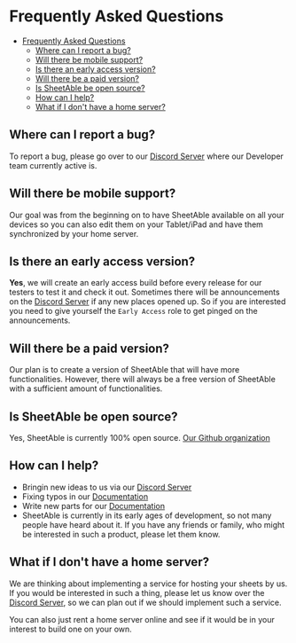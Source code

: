 
# Frequently Asked Questions

- [Frequently Asked Questions](#frequently-asked-questions)
  - [Where can I report a bug?](#where-can-i-report-a-bug)
  - [Will there be mobile support?](#will-there-be-mobile-support)
  - [Is there an early access version?](#is-there-an-early-access-version)
  - [Will there be a paid version?](#will-there-be-a-paid-version)
  - [Is SheetAble be open source?](#is-sheetable-be-open-source)
  - [How can I help?](#how-can-i-help)
  - [What if I don't have a home server?](#what-if-i-dont-have-a-home-server)

## Where can I report a bug?
To report a bug, please go over to our [Discord Server](https://discord.com/invite/QnFbxyPbRj) where our Developer team currently active is.

## Will there be mobile support?
Our goal was from the beginning on to have SheetAble available on all your devices so you can also edit them on your Tablet/iPad and have them synchronized by your home server.

## Is there an early access version?
**Yes**, we will create an early access build before every release for our testers to test it and check it out. Sometimes there will be announcements on the [Discord Server](https://discord.com/invite/QnFbxyPbRj) if any new places opened up. So if you are interested you need to give yourself the `Early Access` role to get pinged on the announcements.

## Will there be a paid version?
Our plan is to create a version of SheetAble that will have more functionalities. However, there will always be a free version of SheetAble with a sufficient amount of functionalities. 

## Is SheetAble be open source?
Yes, SheetAble is currently 100% open source.
[Our Github organization](https://github.com/SheetAble)

## How can I help?
- Bringin new ideas to us via our [Discord Server](https://discord.com/invite/QnFbxyPbRj)
- Fixing typos in our [Documentation](https://github.com/SheetAble/SheetAble-Documentations)
- Write new parts for our [Documentation](https://github.com/SheetAble/SheetAble-Documentations)
- SheetAble is currently in its early ages of development, so not many people have heard about it. If you have any friends or family, who might be interested in such a product, please let them know.

## What if I don't have a home server? 
We are thinking about implementing a service for hosting your sheets by us. If you would be interested in such a thing, please let us know over the [Discord Server](https://discord.com/invite/QnFbxyPbRj), so we can plan out if we should implement such a service. 

You can also just rent a home server online and see if it would be in your interest to build one on your own.  

